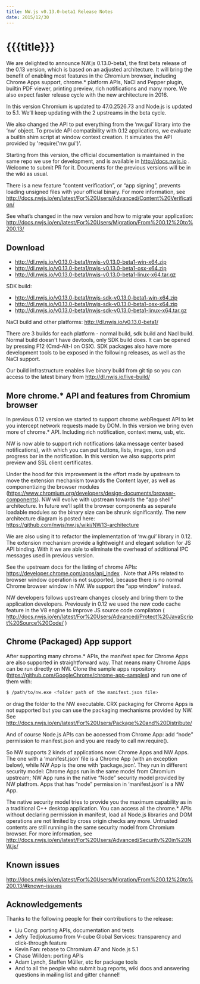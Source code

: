 ```yaml
---
title: NW.js v0.13.0-beta1 Release Notes
date: 2015/12/30
---
```

# {{{title}}}

We are delighted to announce NW.js 0.13.0-beta1, the first beta release of the 0.13 version, which is based on an adjusted architecture. It will bring the benefit of enabling most features in the Chromium browser, including Chrome Apps support, chrome.* platform APIs, NaCl and Pepper plugin, builtin PDF viewer, printing preview, rich notifications and many more. We also expect faster release cycle with the new architecture in 2016.

In this version Chromium is updated to 47.0.2526.73 and Node.js is updated to 5.1. We’ll keep updating with the 2 upstreams in the beta cycle.

We also changed the API to put everything from the ‘nw.gui’ library into the ‘nw’ object. To provide API compatibility with 0.12 applications, we evaluate a builtin shim script at window context creation. It simulates the API  provided by 'require('nw.gui')'. 

Starting from this version, the official documentation is maintained in the same repo we use for development, and is available in http://docs.nwjs.io . Welcome to submit PR for it. Documents for the previous versions will be in the wiki as usual.

There is a new feature  “content verification”, or “app signing”, prevents loading unsigned files with your official binary. For more information, see http://docs.nwjs.io/en/latest/For%20Users/Advanced/Content%20Verification/

See what’s changed in the new version and how to migrate your application:
http://docs.nwjs.io/en/latest/For%20Users/Migration/From%200.12%20to%200.13/

## Download 

* http://dl.nwjs.io/v0.13.0-beta1/nwjs-v0.13.0-beta1-win-x64.zip 
* http://dl.nwjs.io/v0.13.0-beta1/nwjs-v0.13.0-beta1-osx-x64.zip 
* http://dl.nwjs.io/v0.13.0-beta1/nwjs-v0.13.0-beta1-linux-x64.tar.gz 

SDK build: 
* http://dl.nwjs.io/v0.13.0-beta1/nwjs-sdk-v0.13.0-beta1-win-x64.zip 
* http://dl.nwjs.io/v0.13.0-beta1/nwjs-sdk-v0.13.0-beta1-osx-x64.zip 
* http://dl.nwjs.io/v0.13.0-beta1/nwjs-sdk-v0.13.0-beta1-linux-x64.tar.gz 

NaCl build and other platforms: http://dl.nwjs.io/v0.13.0-beta1/ 

There are 3 builds for each platform - normal build, sdk build and Nacl build. Normal build doesn't have devtools, only SDK build does. lt can be opened by pressing F12 (Cmd-Alt-I on OSX). SDK packages also have more development tools to be exposed in the following releases, as well as the NaCl support. 

Our build infrastructure enables live binary build from git tip so you can access to the latest binary from http://dl.nwjs.io/live-build/ 

## More chrome.* API and features from Chromium browser

In previous 0.12 version we started to support chrome.webRequest API to let you intercept network requests made by DOM. In this version we bring even more of chrome.* API. Including rich notification, context menu, usb, etc.

NW is now able to support rich notifications (aka message center based notifications), with which you can put buttons, lists, images, icon and progress bar in the notification. In this version we also supports print preview and SSL client certificates.

Under the hood for this improvement is the effort made by upstream to move the extension mechanism towards the Content layer, as well as componentizing the browser modules (https://www.chromium.org/developers/design-documents/browser-components). NW will evolve with upstream towards the “app shell” architecture. In future we’ll split the browser components as separate loadable modules so the binary size can be shrunk significantly.  The new architecture diagram is posted here: https://github.com/nwjs/nw.js/wiki/NW13-architecture

We are also using it to refactor the implementation of ‘nw.gui’ library in 0.12. The extension mechanism provide a lightweight and elegant solution for JS API binding. With it we are able to eliminate the overhead of additional IPC messages used in previous version. 

See the upstream docs for the listing of chrome APIs: https://developer.chrome.com/apps/api_index . Note that APIs related to browser window operation is not supported, because there is no normal Chrome browser window in NW. We support the “app window” instead.

NW developers follows upstream changes closely and bring them to the application developers. Previously in 0.12 we used the new code cache feature in the V8 engine to improve JS source code compilaton ( http://docs.nwjs.io/en/latest/For%20Users/Advanced/Protect%20JavaScript%20Source%20Code/ )

## Chrome (Packaged) App support

After supporting many chrome.* APIs, the manifest spec for Chrome Apps are also supported in straightforward way. That means many Chrome Apps can be run directly on NW. Clone the sample apps repository (https://github.com/GoogleChrome/chrome-app-samples) and run one of them with:

```bash
$ /path/to/nw.exe <folder path of the manifest.json file>
```

or drag the folder to the NW executable. CRX packaging for Chrome Apps is not supported but you can use the packaging mechanisms provided by NW. See http://docs.nwjs.io/en/latest/For%20Users/Package%20and%20Distribute/

And of course Node.js APIs can be accessed from Chrome App: add “node” permission to manifest.json and you are ready to call nw.require().

So NW supports 2 kinds of applications now: Chrome Apps and NW Apps. The one with a ‘manifest.json’ file is a Chrome App (with an exception below), while NW App is the one with ‘package.json’. They run in different security model: Chrome Apps run in the same model from Chromium upstream; NW App runs in the native “Node” security model provided by NW platfrom. Apps that has “node” permission in ‘manifest.json’ is a NW App.

The native security model tries to provide you the maximum capability as in a traditional C++ desktop application. You can access all the chrome.* APIs without declaring permission in manifest, load all Node.js libraries and DOM operations are not limited by cross origin checks any more. Untrusted contents are still running in the same security model from Chromium browser. For more information, see http://docs.nwjs.io/en/latest/For%20Users/Advanced/Security%20in%20NW.js/

## Known issues 
 
http://docs.nwjs.io/en/latest/For%20Users/Migration/From%200.12%20to%200.13/#known-issues

## Acknowledgements

Thanks to the following people for their contributions to the release:
* Liu Cong: porting APIs, documentation and tests
* Jefry Tedjokusumo from V-cube Global Services: transparency and click-through feature
* Kevin Fan: rebase to Chromium 47 and Node.js 5.1
* Chase Willden: porting APIs
* Adam Lynch, Steffen Müller, etc for package tools
* And to all the people who submit bug reports, wiki docs and answering questions in mailing list and gitter channel!
